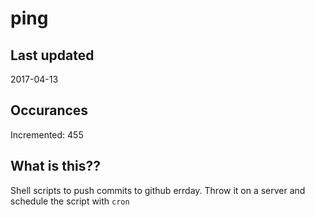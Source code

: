 # ping

## Last updated
2017-04-13

## Occurances
Incremented: 455

## What is this??
Shell scripts to push commits to github errday. Throw it on a server and schedule the script with `cron`


